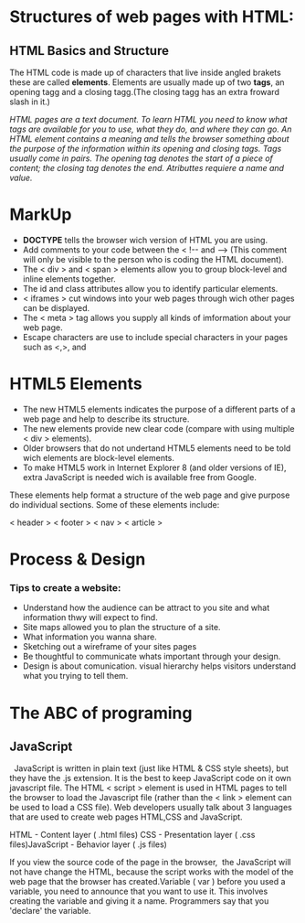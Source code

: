 # Structures of web pages with HTML:

## HTML Basics and Structure

The HTML code is made up of characters that live inside angled brakets these are called **elements**. Elements are usually made up of two **tags**, an opening tagg and a closing tagg.(The closing tagg has an extra froward slash in it.)

*HTML pages are a text document. To learn HTML you need to know what tags are available for you to use, what they do, and where they can go.
An HTML element contains a meaning and tells the browser something about the purpose of the information within its opening and closing tags.
Tags usually come in pairs. The opening tag denotes the start of a piece of content; the closing tag denotes the end.
Atributtes requiere a name and value.*



# MarkUp

- **DOCTYPE** tells the browser wich version of HTML you are using.
- Add comments to your code between the < !-- and --> (This comment will only be visible to the person who is coding the HTML document).
- The < div > and < span > elements allow you to group block-level and inline elements together.
- The id and class attributes allow you to identify particular elements.
- < iframes > cut windows into your web pages through wich other pages can be displayed.
- The < meta > tag allows you supply all kinds of imformation about your web page.
- Escape characters are use to include special characters in your pages such as <,>, and 

# HTML5 Elements
- The new HTML5 elements indicates the purpose of a different parts of a web page and help to describe its structure.
- The new elements provide new clear code (compare with using multiple < div > elements).
- Older browsers that do not undertand HTML5 elements need to be told wich elements are block-level elements.
- To make HTML5 work in Internet Explorer 8 (and older versions of IE), extra JavaScript is needed wich is available free from Google. 

These elements help format a structure of the web page and give purpose do individual sections. Some of these elements include:

< header >
< footer >
< nav >
< article >

# Process & Design
### Tips to create a website:

- Understand how the audience can be attract to you site and what information thwy will expect to find.
- Site maps allowed you to plan the structure of a site.
- What information you wanna share.
- Sketching out a wireframe of your sites pages
- Be thoughtful to communicate whats important through your design.
- Design is about comunication. visual hierarchy helps visitors understand what you trying to tell them.


# The ABC of programing

## JavaScript 
 
JavaScript is written in plain text (just like HTML & CSS style sheets), but they have the .js extension. It is the best to keep JavaScript code on it own javascript file.
The HTML  < script >  element is used in HTML pages to tell the browser to load the Javascript file (rather than the < link > element can be used to load a CSS file). Web developers usually talk about 3 languages that are used to create web pages HTML,CSS and JavaScript.

HTML - Content layer ( .html files)
CSS - Presentation layer ( .css files)JavaScript - Behavior layer ( .js files)

If you view the source code of the page in the browser,  the JavaScript will not have change the HTML, because the script works with the model of the web page that the browser has created.Variable ( var ) before you used a variable, you need to announce that you want to use it. This involves creating the variable and giving it a name. Programmers say that you 'declare' the variable.